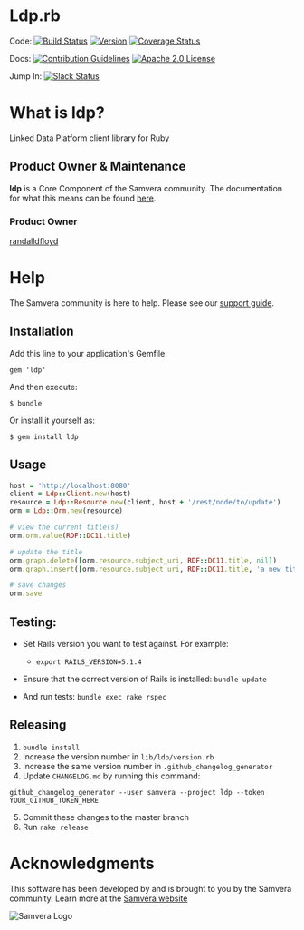 # Ldp.rb

Code:
[![Build Status](https://circleci.com/gh/samvera/ldp.svg?style=svg)](https://circleci.com/gh/samvera/ldp)
[![Version](https://badge.fury.io/rb/ldp.png)](http://badge.fury.io/rb/ldp)
[![Coverage Status](https://coveralls.io/repos/github/samvera/ldp/badge.svg?branch=master)](https://coveralls.io/github/samvera/ldp?branch=master)

Docs:
[![Contribution Guidelines](http://img.shields.io/badge/CONTRIBUTING-Guidelines-blue.svg)](./CONTRIBUTING.md)
[![Apache 2.0 License](http://img.shields.io/badge/APACHE2-license-blue.svg)](./LICENSE.txt)

Jump In: [![Slack Status](http://slack.samvera.org/badge.svg)](http://slack.samvera.org/)

# What is ldp?

Linked Data Platform client library for Ruby

## Product Owner & Maintenance

**ldp** is a Core Component of the Samvera community. The documentation for
what this means can be found
[here](http://samvera.github.io/core_components.html#requirements-for-a-core-component).

### Product Owner

[randalldfloyd](https://github.com/randalldfloyd)

# Help

The Samvera community is here to help. Please see our [support guide](./SUPPORT.md).

## Installation

Add this line to your application's Gemfile:

    gem 'ldp'

And then execute:

    $ bundle

Or install it yourself as:

    $ gem install ldp

## Usage

```ruby
host = 'http://localhost:8080'
client = Ldp::Client.new(host)
resource = Ldp::Resource.new(client, host + '/rest/node/to/update')
orm = Ldp::Orm.new(resource)

# view the current title(s)
orm.orm.value(RDF::DC11.title)

# update the title
orm.graph.delete([orm.resource.subject_uri, RDF::DC11.title, nil])
orm.graph.insert([orm.resource.subject_uri, RDF::DC11.title, 'a new title'])

# save changes
orm.save
```
## Testing:

- Set Rails version you want to test against. For example:

  - `export RAILS_VERSION=5.1.4`

- Ensure that the correct version of Rails is installed: `bundle update`

- And run tests: `bundle exec rake rspec`

## Releasing

1. `bundle install`
2. Increase the version number in `lib/ldp/version.rb`
3. Increase the same version number in `.github_changelog_generator`
4. Update `CHANGELOG.md` by running this command:
  ```
  github_changelog_generator --user samvera --project ldp --token YOUR_GITHUB_TOKEN_HERE
  ```
5. Commit these changes to the master branch
6. Run `rake release`

# Acknowledgments
This software has been developed by and is brought to you by the Samvera community.  Learn more at the
[Samvera website](http://samvera.org)

![Samvera Logo](https://wiki.duraspace.org/download/thumbnails/87459292/samvera-fall-font2-200w.png?version=1&modificationDate=1498550535816&api=v2)
